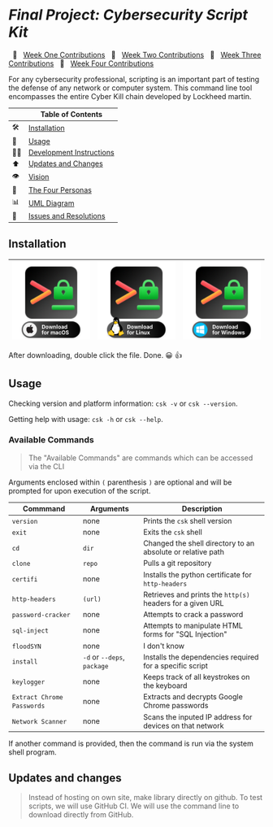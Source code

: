 # _Final Project: Cybersecurity Script Kit_

&nbsp; 🔷 &nbsp;
[Week One Contributions](https://github.com/CIS3296SoftwareDesignF21/prj-01-cybersecurity-script-kit/blob/ReadmeV2/markdowns/Week1.md)
&nbsp; 🔷 &nbsp;
[Week Two Contributions](https://github.com/CIS3296SoftwareDesignF21/prj-01-cybersecurity-script-kit/blob/ReadmeV2/markdowns/Week2.md)
&nbsp; 🔷 &nbsp;
[Week Three Contributions](https://github.com/CIS3296SoftwareDesignF21/prj-01-cybersecurity-script-kit/blob/ReadmeV2/markdowns/Week3.md)
&nbsp; 🔷 &nbsp; [Week Four Contributions](https://github.com/CIS3296SoftwareDesignF21/prj-01-cybersecurity-script-kit/blob/ReadmeV2/markdowns/week4.md)

For any cybersecurity professional, scripting is an important part of testing the defense of any network or computer system. This command line tool encompasses the entire Cyber Kill chain developed by Lockheed martin. 

|     | Table of Contents                                     |
| --- | ----------------------------------------------------- |
| 🛠   | [Installation](#installation)                         |
| 🥷   | [Usage](#usage)                                       |
| 👨‍💻  | [Development Instructions](https://github.com/CIS3296SoftwareDesignF21/prj-01-cybersecurity-script-kit/blob/ReadmeV2/markdowns/devInstruc.md) |
| ⬆️  | [Updates and Changes](#updates-and-changes)           |
| 👁   | [Vision](https://github.com/CIS3296SoftwareDesignF21/prj-01-cybersecurity-script-kit/blob/ReadmeV2/markdowns/Personas%2B.md)            |
| 💁  | [The Four Personas](https://github.com/CIS3296SoftwareDesignF21/prj-01-cybersecurity-script-kit/blob/ReadmeV2/markdowns/Personas%2B.md) |
| 📊  | [UML Diagram](https://github.com/CIS3296SoftwareDesignF21/prj-01-cybersecurity-script-kit/blob/ReadmeV2/markdowns/UML.md)               |
| 🧐 | [Issues and Resolutions](https://github.com/CIS3296SoftwareDesignF21/prj-01-cybersecurity-script-kit/blob/ReadmeV2/markdowns/UML.md)               |






## Installation

| [![](readme/downloads/csk-darwin.png)](https://github.com/CIS3296SoftwareDesignF21/prj-01-cybersecurity-script-kit/releases/download/v0.0.3-beta/csk-installer.zsh) | [![](readme/downloads/csk-linux.png)](installer/csk-installer.bash) | [![](readme/downloads/csk-win.png)](installer/csk-installer.bat) |
| ------------------------------------------------------------------------------------------------------------------------------------------------------------------- | ------------------------------------------------------------------- | ---------------------------------------------------------------- |

After downloading, double click the file. Done. 😀 👍

## Usage

Checking version and platform information: `csk -v` or `csk --version`.

Getting help with usage: `csk -h` or `csk --help`.

### Available Commands

> The "Available Commands" are commands which can be accessed via the CLI

Arguments enclosed within `(` parenthesis `)` are optional and will be prompted
for upon execution of the script.

| Commmand           | Arguments                   | Description                                                 |
| ------------------ | --------------------------- | ----------------------------------------------------------- |
| `version`          | none                        | Prints the `csk` shell version                              |
| `exit`             | none                        | Exits the `csk` shell                                       |
| `cd`               | `dir`                       | Changed the shell directory to an absolute or relative path |
| `clone`            | `repo`                      | Pulls a git repository                                      |
| `certifi`          | none                        | Installs the python certificate for `http-headers`          |
| `http-headers`     | `(url)`                     | Retrieves and prints the `http(s)` headers for a given URL  |
| `password-cracker` | none                        | Attempts to crack a password                                |
| `sql-inject`       | none                        | Attempts to manipulate HTML forms for "SQL Injection"       |
| `floodSYN`         | none                        | I don't know                                                |
| `install`          | `-d` or `--deps`, `package` | Installs the dependencies required for a specific script    |
| `keylogger`        | none                        | Keeps track of all keystrokes on the keyboard               |
| `Extract Chrome Passwords`        | none                        | Extracts and decrypts Google Chrome passwords              |
| `Network Scanner`        | none                        | Scans the inputed IP address for devices on that network              |

If another command is provided, then the command is run via the system shell program.

## Updates and changes

> Instead of hosting on own site, make library directly on github. To test scripts, we will use GitHub CI. We will use the command line to download directly from GitHub.
